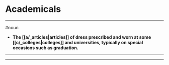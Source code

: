 # Academicals
---
#noun
- **The [[a/_articles|articles]] of dress prescribed and worn at some [[c/_colleges|colleges]] and universities, typically on special occasions such as graduation.**
---
---
